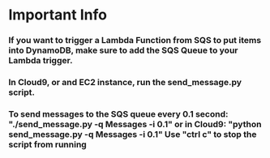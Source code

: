 # Important Info

### If you want to trigger a Lambda Function from SQS to put items into DynamoDB, make sure to add the SQS Queue to your Lambda trigger.

### In Cloud9, or and EC2 instance, run the send_message.py script. 

### To send messages to the SQS queue every 0.1 second: "./send_message.py -q Messages -i 0.1" or in Cloud9: "python send_message.py -q Messages -i 0.1" Use "ctrl c" to stop the script from running
